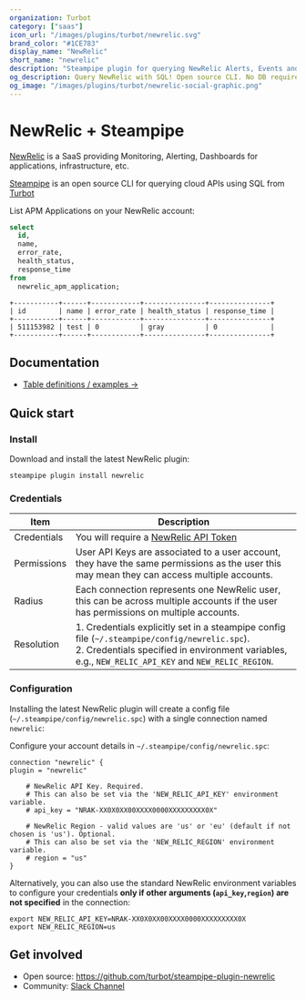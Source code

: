 ```yaml
---
organization: Turbot
category: ["saas"]
icon_url: "/images/plugins/turbot/newrelic.svg"
brand_color: "#1CE783"
display_name: "NewRelic"
short_name: "newrelic"
description: "Steampipe plugin for querying NewRelic Alerts, Events and other resources."
og_description: Query NewRelic with SQL! Open source CLI. No DB required.
og_image: "/images/plugins/turbot/newrelic-social-graphic.png"
---
```


# NewRelic + Steampipe

[NewRelic](https://newrelic.com/) is a SaaS providing Monitoring, Alerting, Dashboards for applications, infrastructure, etc.

[Steampipe](https://steampipe.io/) is an open source CLI for querying cloud APIs using SQL from [Turbot](https://turbot.com/)

List APM Applications on your NewRelic account:

```sql
select
  id,
  name,
  error_rate,
  health_status,
  response_time
from
  newrelic_apm_application;
```

```
+-----------+------+------------+---------------+---------------+
| id        | name | error_rate | health_status | response_time |
+-----------+------+------------+---------------+---------------+
| 511153982 | test | 0          | gray          | 0             |
+-----------+------+------------+---------------+---------------+
```

## Documentation

- [Table definitions / examples →](https://hub.steampipe.io/plugins/turbot/newrelic/tables)

## Quick start

### Install

Download and install the latest NewRelic plugin:

```shell
steampipe plugin install newrelic
```

### Credentials

| Item | Description                                                                                                                                                                                              |
| ---- |----------------------------------------------------------------------------------------------------------------------------------------------------------------------------------------------------------|
| Credentials | You will require a [NewRelic API Token](https://docs.newrelic.com/docs/apis/intro-apis/new-relic-api-keys)                                                                                               |
| Permissions | User API Keys are associated to a user account, they have the same permissions as the user this may mean they can access multiple accounts.                                                              |
| Radius | Each connection represents one NewRelic user, this can be across multiple accounts if the user has permissions on multiple accounts. |                                                                    |
| Resolution | 1. Credentials explicitly set in a steampipe config file (`~/.steampipe/config/newrelic.spc`).<br />2. Credentials specified in environment variables, e.g., `NEW_RELIC_API_KEY` and `NEW_RELIC_REGION`. |

### Configuration

Installing the latest NewRelic plugin will create a config file (`~/.steampipe/config/newrelic.spc`) with a single connection named `newrelic`:

Configure your account details in `~/.steampipe/config/newrelic.spc`:

```hcl
connection "newrelic" {
plugin = "newrelic"

    # NewRelic API Key. Required.
    # This can also be set via the 'NEW_RELIC_API_KEY' environment variable.
    # api_key = "NRAK-XX0X0XX00XXXX0000XXXXXXXXX0X"

    # NewRelic Region - valid values are 'us' or 'eu' (default if not chosen is 'us'). Optional.
    # This can also be set via the 'NEW_RELIC_REGION' environment variable.
    # region = "us"
}
```

Alternatively, you can also use the standard NewRelic environment variables to configure your credentials **only if other arguments (`api_key`,`region`) are not specified** in the connection:

```shell
export NEW_RELIC_API_KEY=NRAK-XX0X0XX00XXXX0000XXXXXXXXX0X
export NEW_RELIC_REGION=us
```

## Get involved

- Open source: https://github.com/turbot/steampipe-plugin-newrelic
- Community: [Slack Channel](https://steampipe.io/community/join)